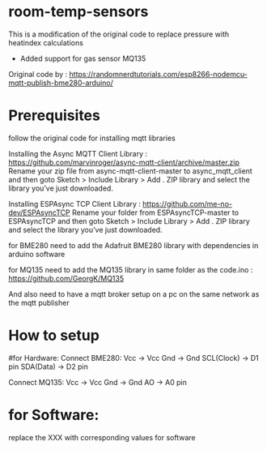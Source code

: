 # room-temp-sensors
This is a modification of the original code to replace pressure with heatindex calculations
+ Added support for gas sensor MQ135

Original code by : https://randomnerdtutorials.com/esp8266-nodemcu-mqtt-publish-bme280-arduino/



# Prerequisites

follow the original code for installing mqtt libraries

Installing the Async MQTT Client Library : https://github.com/marvinroger/async-mqtt-client/archive/master.zip
Rename your zip file from async-mqtt-client-master to async_mqtt_client
and then goto Sketch > Include Library > Add . ZIP library and select the library you’ve just downloaded.

Installing ESPAsync TCP Client Library : https://github.com/me-no-dev/ESPAsyncTCP
Rename your folder from ESPAsyncTCP-master to ESPAsyncTCP
and then goto Sketch > Include Library > Add . ZIP library and select the library you’ve just downloaded.

for BME280 need to add the Adafruit BME280 library with dependencies in arduino software

for MQ135 need to add the MQ135 library in same folder as the code.ino : https://github.com/GeorgK/MQ135

And also need to have a mqtt broker setup on a pc on the same network as the mqtt publisher

# How to setup
#for Hardware:
Connect BME280:
Vcc -> Vcc
Gnd -> Gnd
SCL(Clock) -> D1 pin
SDA(Data) -> D2 pin 

Connect MQ135:
Vcc -> Vcc
Gnd -> Gnd
AO -> A0 pin

# for Software:
replace the XXX with corresponding values for software
